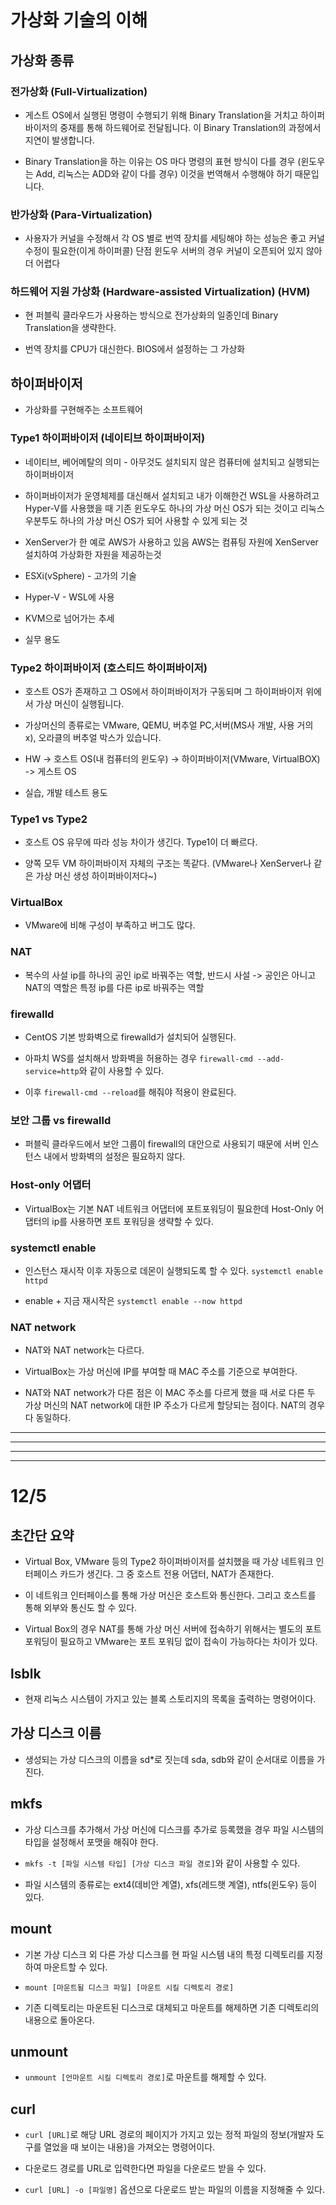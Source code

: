 # 가상화 기술의 이해

## 가상화 종류

### 전가상화 (Full-Virtualization)

- 게스트 OS에서 실행된 명령이 수행되기 위해 Binary Translation을 거치고 하이퍼바이저의 중재를 통해 하드웨어로 전달됩니다. 이 Binary Translation의 과정에서 지연이 발생합니다.

- Binary Translation을 하는 이유는 OS 마다 명령의 표현 방식이 다를 경우 (윈도우는 Add, 리눅스는 ADD와 같이 다를 경우) 이것을 번역해서 수행해야 하기 때문입니다.

### 반가상화 (Para-Virtualization)

- 사용자가 커널을 수정해서 각 OS 별로 번역 장치를 세팅해야 하는 성능은 좋고 커널 수정이 필요한(이게 하이퍼콜) 단점 윈도우 서버의 경우 커널이 오픈되어 있지 않아 더 어렵다

### 하드웨어 지원 가상화 (Hardware-assisted Virtualization) (HVM)

- 현 퍼블릭 클라우드가 사용하는 방식으로 전가상화의 일종인데 Binary Translation을 생략한다.

- 번역 장치를 CPU가 대신한다. BIOS에서 설정하는 그 가상화

## 하이퍼바이저

- 가상화를 구현해주는 소프트웨어

### Type1 하이퍼바이저 (네이티브 하이퍼바이저)

- 네이티브, 베어메탈의 의미 - 아무것도 설치되지 않은 컴퓨터에 설치되고 실행되는 하이퍼바이저

- 하이퍼바이저가 운영체제를 대신해서 설치되고 내가 이해한건 WSL을 사용하려고 Hyper-V를 사용했을 때 기존 윈도우도 하나의 가상 머신 OS가 되는 것이고 리눅스 우분투도 하나의 가상 머신 OS가 되어 사용할 수 있게 되는 것

- XenServer가 한 예로 AWS가 사용하고 있음 AWS는 컴퓨팅 자원에 XenServer 설치하여 가상화한 자원을 제공하는것

- ESXi(vSphere) - 고가의 기술

- Hyper-V - WSL에 사용

- KVM으로 넘어가는 추세

- 실무 용도

### Type2 하이퍼바이저 (호스티드 하이퍼바이저)

- 호스트 OS가 존재하고 그 OS에서 하이퍼바이저가 구동되며 그 하이퍼바이저 위에서 가상 머신이 실행됩니다.

- 가상머신의 종류로는 VMware, QEMU, 버추얼 PC,서버(MS사 개발, 사용 거의 x), 오라클의 버추얼 박스가 있습니다.

- HW -> 호스트 OS(내 컴퓨터의 윈도우) -> 하이퍼바이저(VMware, VirtualBOX) -> 게스트 OS

- 실습, 개발 테스트 용도

### Type1 vs Type2

- 호스트 OS 유무에 따라 성능 차이가 생긴다. Type1이 더 빠르다.

- 양쪽 모두 VM 하이퍼바이저 자체의 구조는 똑같다. (VMware나 XenServer나 같은 가상 머신 생성 하이퍼바이저다~)

### VirtualBox

- VMware에 비해 구성이 부족하고 버그도 많다.

### NAT

- 복수의 사설 ip를 하나의 공인 ip로 바꿔주는 역할, 반드시 사설 -> 공인은 아니고 NAT의 역할은 특정 ip를 다른 ip로 바꿔주는 역할

### firewalld

- CentOS 기본 방화벽으로 firewalld가 설치되어 실행된다.

- 아파치 WS를 설치해서 방화벽을 허용하는 경우 `firewall-cmd --add-service=http`와 같이 사용할 수 있다.

- 이후 `firewall-cmd --reload`를 해줘야 적용이 완료된다.

### 보안 그룹 vs firewalld

- 퍼블릭 클라우드에서 보안 그룹이 firewall의 대안으로 사용되기 때문에 서버 인스턴스 내에서 방화벽의 설정은 필요하지 않다.

### Host-only 어댑터

- VirtualBox는 기본 NAT 네트워크 어댑터에 포트포워딩이 필요한데 Host-Only 어댑터의 ip를 사용하면 포트 포워딩을 생략할 수 있다.

### systemctl enable

- 인스턴스 재시작 이후 자동으로 데몬이 실행되도록 할 수 있다. `systemctl enable httpd`

- enable + 지금 재시작은 `systemctl enable --now httpd`

### NAT network

- NAT와 NAT network는 다르다.

- VirtualBox는 가상 머신에 IP를 부여할 때 MAC 주소를 기준으로 부여한다.

- NAT와 NAT network가 다른 점은 이 MAC 주소를 다르게 했을 때 서로 다른 두 가상 머신의 NAT network에 대한 IP 주소가 다르게 할당되는 점이다. NAT의 경우 다 동일하다. 

---
---
---
---

# 12/5

## 초간단 요약

- Virtual Box, VMware 등의 Type2 하이퍼바이저를 설치했을 때 가상 네트워크 인터페이스 카드가 생긴다. 그 중 호스트 전용 어댑터, NAT가 존재한다.

- 이 네트워크 인터페이스를 통해 가상 머신은 호스트와 통신한다. 그리고 호스트를 통해 외부와 통신도 할 수 있다.

- Virtual Box의 경우 NAT를 통해 가상 머신 서버에 접속하기 위해서는 별도의 포트 포워딩이 필요하고 VMware는 포트 포워딩 없이 접속이 가능하다는 차이가 있다.

## lsblk

- 현재 리눅스 시스템이 가지고 있는 블록 스토리지의 목록을 출력하는 명령어이다.

## 가상 디스크 이름

- 생성되는 가상 디스크의 이름을 sd*로 짓는데 sda, sdb와 같이 순서대로 이름을 가진다.

## mkfs

- 가상 디스크를 추가해서 가상 머신에 디스크를 추가로 등록했을 경우 파일 시스템의 타입을 설정해서 포맷을 해줘야 한다.

- `mkfs -t [파일 시스템 타입] [가상 디스크 파일 경로]`와 같이 사용할 수 있다.

- 파일 시스템의 종류로는 ext4(데비안 계열), xfs(레드햇 계열), ntfs(윈도우) 등이 있다. 

## mount

- 기본 가상 디스크 외 다른 가상 디스크를 현 파일 시스템 내의 특정 디렉토리를 지정하여 마운트할 수 있다.

- `mount [마운트될 디스크 파일] [마운트 시킬 디렉토리 경로]`

- 기존 디렉토리는 마운트된 디스크로 대체되고 마운트를 해제하면 기존 디렉토리의 내용으로 돌아온다.

## unmount

- `unmount [언마운트 시킬 디렉토리 경로]`로 마운트를 해제할 수 있다.

## curl

- `curl [URL]`로 해당 URL 경로의 페이지가 가지고 있는 정적 파일의 정보(개발자 도구를 열었을 때 보이는 내용)을 가져오는 명령어이다.

- 다운로드 경로를 URL로 입력한다면 파일을 다운로드 받을 수 있다.

- `curl [URL] -o [파일명]` 옵션으로 다운로드 받는 파일의 이름을 지정해줄 수 있다.
